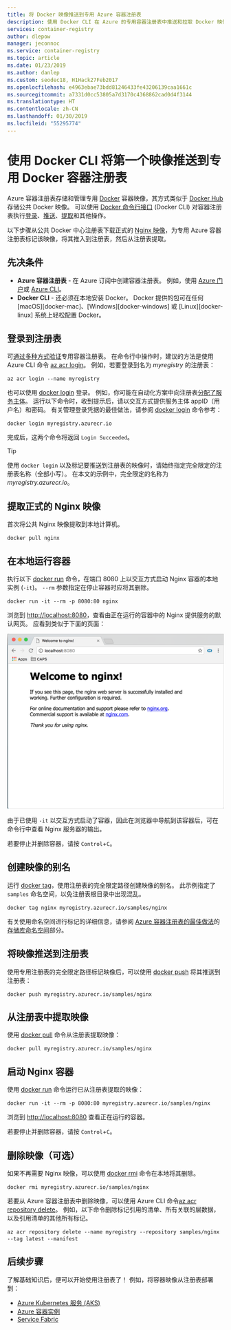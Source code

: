 ```yaml
---
title: 将 Docker 映像推送到专用 Azure 容器注册表
description: 使用 Docker CLI 在 Azure 的专用容器注册表中推送和拉取 Docker 映像
services: container-registry
author: dlepow
manager: jeconnoc
ms.service: container-registry
ms.topic: article
ms.date: 01/23/2019
ms.author: danlep
ms.custom: seodec18, H1Hack27Feb2017
ms.openlocfilehash: e4963ebae73bdd81246433fe43206139caa1661c
ms.sourcegitcommit: a7331d0cc53805a7d3170c4368862cad0d4f3144
ms.translationtype: HT
ms.contentlocale: zh-CN
ms.lasthandoff: 01/30/2019
ms.locfileid: "55295774"
---
```

# <a name="push-your-first-image-to-a-private-docker-container-registry-using-the-docker-cli"></a>使用 Docker CLI 将第一个映像推送到专用 Docker 容器注册表

Azure 容器注册表存储和管理专用 [Docker](http://hub.docker.com) 容器映像，其方式类似于 [Docker Hub](https://hub.docker.com/) 存储公共 Docker 映像。 可以使用 [Docker 命令行接口](https://docs.docker.com/engine/reference/commandline/cli/) (Docker CLI) 对容器注册表执行[登录](https://docs.docker.com/engine/reference/commandline/login/)、[推送](https://docs.docker.com/engine/reference/commandline/push/)、[提取](https://docs.docker.com/engine/reference/commandline/pull/)和其他操作。

以下步骤从公共 Docker 中心注册表下载正式的 [Nginx 映像](https://store.docker.com/images/nginx)，为专用 Azure 容器注册表标记该映像，将其推入到注册表，然后从注册表提取。

## <a name="prerequisites"></a>先决条件

* **Azure 容器注册表** - 在 Azure 订阅中创建容器注册表。 例如，使用 [Azure 门户](container-registry-get-started-portal.md)或 [Azure CLI](container-registry-get-started-azure-cli.md)。
* **Docker CLI** - 还必须在本地安装 Docker。 Docker 提供的包可在任何 [macOS][docker-mac]、[Windows][docker-windows] 或 [Linux][docker-linux] 系统上轻松配置 Docker。

## <a name="log-in-to-a-registry"></a>登录到注册表

可[通过多种方式验证](container-registry-authentication.md)专用容器注册表。 在命令行中操作时，建议的方法是使用 Azure CLI 命令 [az acr login](/cli/azure/acr?view=azure-cli-latest#az-acr-login)。 例如，若要登录到名为 *myregistry* 的注册表：

```azurecli
az acr login --name myregistry
```

也可以使用 [docker login](https://docs.docker.com/engine/reference/commandline/login/) 登录。 例如，你可能在自动化方案中向注册表[分配了服务主体](container-registry-authentication.md#service-principal)。 运行以下命令时，收到提示后，请以交互方式提供服务主体 appID（用户名）和密码。 有关管理登录凭据的最佳做法，请参阅 [docker login](https://docs.docker.com/engine/reference/commandline/login/) 命令参考：

```Docker
docker login myregistry.azurecr.io
```

完成后，这两个命令将返回 `Login Succeeded`。

> [!TIP]
> 使用 `docker login` 以及标记要推送到注册表的映像时，请始终指定完全限定的注册表名称（全部小写）。 在本文的示例中，完全限定的名称为 *myregistry.azurecr.io*。

## <a name="pull-the-official-nginx-image"></a>提取正式的 Nginx 映像

首次将公共 Nginx 映像提取到本地计算机。

```Docker
docker pull nginx
```

## <a name="run-the-container-locally"></a>在本地运行容器

执行以下 [docker run](https://docs.docker.com/engine/reference/run/) 命令，在端口 8080 上以交互方式启动 Nginx 容器的本地实例 (`-it`)。 `--rm` 参数指定在停止容器时应将其删除。

```Docker
docker run -it --rm -p 8080:80 nginx
```

浏览到 [http://localhost:8080](http://localhost:8080)，查看由正在运行的容器中的 Nginx 提供服务的默认网页。 应看到类似于下面的页面：

![本地计算机上的 Nginx](./media/container-registry-get-started-docker-cli/nginx.png)

由于已使用 `-it` 以交互方式启动了容器，因此在浏览器中导航到该容器后，可在命令行中查看 Nginx 服务器的输出。

若要停止并删除容器，请按 `Control`+`C`。

## <a name="create-an-alias-of-the-image"></a>创建映像的别名

运行 [docker tag](https://docs.docker.com/engine/reference/commandline/tag/)，使用注册表的完全限定路径创建映像的别名。 此示例指定了 `samples` 命名空间，以免注册表根目录中出现混乱。

```Docker
docker tag nginx myregistry.azurecr.io/samples/nginx
```

有关使用命名空间进行标记的详细信息，请参阅 [Azure 容器注册表的最佳做法](container-registry-best-practices.md)的[存储库命名空间](container-registry-best-practices.md#repository-namespaces)部分。

## <a name="push-the-image-to-your-registry"></a>将映像推送到注册表

使用专用注册表的完全限定路径标记映像后，可以使用 [docker push](https://docs.docker.com/engine/reference/commandline/push/) 将其推送到注册表：

```Docker
docker push myregistry.azurecr.io/samples/nginx
```

## <a name="pull-the-image-from-your-registry"></a>从注册表中提取映像

使用 [docker pull](https://docs.docker.com/engine/reference/commandline/pull/) 命令从注册表提取映像：

```Docker
docker pull myregistry.azurecr.io/samples/nginx
```

## <a name="start-the-nginx-container"></a>启动 Nginx 容器

使用 [docker run](https://docs.docker.com/engine/reference/run/) 命令运行已从注册表提取的映像：

```Docker
docker run -it --rm -p 8080:80 myregistry.azurecr.io/samples/nginx
```

浏览到 [http://localhost:8080](http://localhost:8080) 查看正在运行的容器。

若要停止并删除容器，请按 `Control`+`C`。

## <a name="remove-the-image-optional"></a>删除映像（可选）

如果不再需要 Nginx 映像，可以使用 [docker rmi](https://docs.docker.com/engine/reference/commandline/rmi/) 命令在本地将其删除。

```Docker
docker rmi myregistry.azurecr.io/samples/nginx
```

若要从 Azure 容器注册表中删除映像，可以使用 Azure CLI 命令[az acr repository delete](/cli/azure/acr/repository#az-acr-repository-delete)。 例如，以下命令删除标记引用的清单、所有关联的层数据，以及引用清单的其他所有标记。

```azurecli
az acr repository delete --name myregistry --repository samples/nginx --tag latest --manifest
```

## <a name="next-steps"></a>后续步骤

了解基础知识后，便可以开始使用注册表了！ 例如，将容器映像从注册表部署到：

* [Azure Kubernetes 服务 (AKS)](../aks/tutorial-kubernetes-prepare-app.md)
* [Azure 容器实例](../container-instances/container-instances-tutorial-prepare-app.md)
* [Service Fabric](../service-fabric/service-fabric-tutorial-create-container-images.md)
